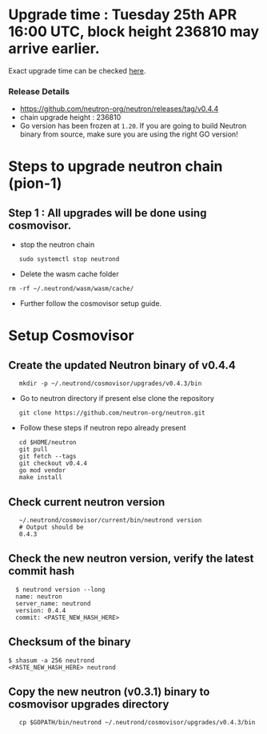 # Upgrade time : Tuesday 25th APR 16:00 UTC, block height 236810 may arrive earlier.
Exact upgrade time can be checked [here](https://testnet.mintscan.io/neutron-testnet/blocks/236810).

### Release Details
* https://github.com/neutron-org/neutron/releases/tag/v0.4.4
* chain upgrade height : 236810
* Go version has been frozen at `1.20`. If you are going to build Neutron binary from source, make sure you are using the right GO version!


# Steps to upgrade neutron chain (pion-1)

## Step 1 : All upgrades will be done using cosmovisor.

* stop the neutron chain

```shell
   sudo systemctl stop neutrond
```

* Delete the wasm cache folder
```shell
rm -rf ~/.neutrond/wasm/wasm/cache/
```

* Further follow the cosmovisor setup guide.

# Setup Cosmovisor

## Create the updated Neutron binary of v0.4.4

```shell
   mkdir -p ~/.neutrond/cosmovisor/upgrades/v0.4.3/bin
```
* Go to neutron directory if present else clone the repository

```shell
   git clone https://github.com/neutron-org/neutron.git
```

* Follow these steps if neutron repo already present

```shell
   cd $HOME/neutron
   git pull
   git fetch --tags
   git checkout v0.4.4
   go mod vendor
   make install
```

## Check current neutron version
```shell
   ~/.neutrond/cosmovisor/current/bin/neutrond version
   # Output should be
   0.4.3
```

## Check the new neutron version, verify the latest commit hash

```shell
  $ neutrond version --long
  name: neutron
  server_name: neutrond
  version: 0.4.4
  commit: <PASTE_NEW_HASH_HERE>
```

## Checksum of the binary

```shell
$ shasum -a 256 neutrond
<PASTE_NEW_HASH_HERE> neutrond
```

## Copy the new neutron (v0.3.1) binary to cosmovisor upgrades directory

```shell
   cp $GOPATH/bin/neutrond ~/.neutrond/cosmovisor/upgrades/v0.4.3/bin
```
